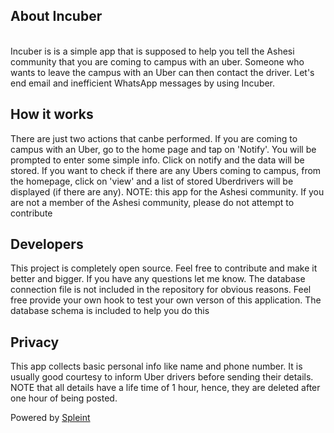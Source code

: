 <h2>About Incuber</h2><br>
Incuber is is a simple app that is supposed to help you tell the Ashesi community that you are coming to campus with an uber. Someone who wants to leave the campus with an Uber can then contact the driver. Let's end email and inefficient WhatsApp messages by using Incuber.
<h2>How it works</h2>
There are just two actions that canbe performed. If you are coming to campus with an Uber, go to the home page and tap on 'Notify'. You will be prompted to enter some simple info. Click on notify and the data will be stored.
If you want to check if there are any Ubers coming to campus, from the homepage, click on 'view' and a list of stored Uberdrivers will be displayed (if there are any).
NOTE: this app for the Ashesi community. If you are not a member of the Ashesi community, please do not attempt to contribute
<h2>Developers</h2>
This project is completely open source. Feel free to contribute and make it better and bigger. If you have any questions let me know. The database connection file is not included in the repository for obvious reasons. Feel free provide your own hook to test your own verson of this application. The database schema is included to help you do this
<h2>Privacy</h2>
This app collects basic personal info like name and phone number. It is usually good courtesy to inform Uber drivers before sending their details. NOTE that all details have a life time of 1 hour, hence, they are deleted after one hour of being posted.

Powered by <a href="http://spleint.com">Spleint</a>
